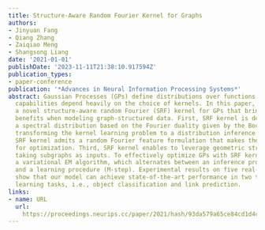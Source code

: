 ```yaml
---
title: Structure-Aware Random Fourier Kernel for Graphs
authors:
- Jinyuan Fang
- Qiang Zhang
- Zaiqiao Meng
- Shangsong Liang
date: '2021-01-01'
publishDate: '2023-11-11T21:38:10.917594Z'
publication_types:
- paper-conference
publication: '*Advances in Neural Information Processing Systems*'
abstract: Gaussian Processes (GPs) define distributions over functions and their generalization
  capabilities depend heavily on the choice of kernels. In this paper, we propose
  a novel structure-aware random Fourier (SRF) kernel for GPs that brings several
  benefits when modeling graph-structured data. First, SRF kernel is defined with
  a spectral distribution based on the Fourier duality given by the Bochner's theorem,
  transforming the kernel learning problem to a distribution inference problem. Second,
  SRF kernel admits a random Fourier feature formulation that makes the kernel scalable
  for optimization. Third, SRF kernel enables to leverage geometric structures by
  taking subgraphs as inputs. To effectively optimize GPs with SRF kernel, we develop
  a variational EM algorithm, which alternates between an inference procedure (E-step)
  and a learning procedure (M-step). Experimental results on five real-world datasets
  show that our model can achieve state-of-the-art performance in two typical graph
  learning tasks, i.e., object classification and link prediction.
links:
- name: URL
  url: 
    https://proceedings.neurips.cc/paper/2021/hash/93da579a65ce84cd1d4c85c2cbb84fc5-Abstract.html
---
```

